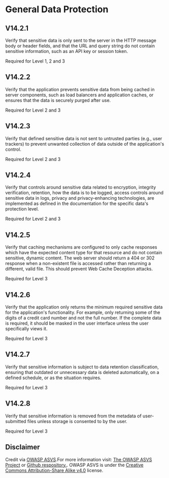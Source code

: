# General Data Protection
## V14.2.1
Verify that sensitive data is only sent to the server in the HTTP message body or header fields, and that the URL and query string do not contain sensitive information, such as an API key or session token.
Required for Level 1, 2 and 3
## V14.2.2
Verify that the application prevents sensitive data from being cached in server components, such as load balancers and application caches, or ensures that the data is securely purged after use.
Required for Level 2 and 3
## V14.2.3
Verify that defined sensitive data is not sent to untrusted parties (e.g., user trackers) to prevent unwanted collection of data outside of the application's control.
Required for Level 2 and 3
## V14.2.4
Verify that controls around sensitive data related to encryption, integrity verification, retention, how the data is to be logged, access controls around sensitive data in logs, privacy and privacy-enhancing technologies, are implemented as defined in the documentation for the specific data's protection level.
Required for Level 2 and 3
## V14.2.5
Verify that caching mechanisms are configured to only cache responses which have the expected content type for that resource and do not contain sensitive, dynamic content. The web server should return a 404 or 302 response when a non-existent file is accessed rather than returning a different, valid file. This should prevent Web Cache Deception attacks.
Required for Level 3
## V14.2.6
Verify that the application only returns the minimum required sensitive data for the application's functionality. For example, only returning some of the digits of a credit card number and not the full number. If the complete data is required, it should be masked in the user interface unless the user specifically views it.
Required for Level 3
## V14.2.7
Verify that sensitive information is subject to data retention classification, ensuring that outdated or unnecessary data is deleted automatically, on a defined schedule, or as the situation requires.
Required for Level 3
## V14.2.8
Verify that sensitive information is removed from the metadata of user-submitted files unless storage is consented to by the user.
Required for Level 3
## Disclaimer
Credit via [OWASP ASVS](https://owasp.org/www-project-application-security-verification-standard/).For more information visit: [The OWASP ASVS Project](https://owasp.org/www-project-application-security-verification-standard/) or [Github respository.](https://github.com/OWASP/ASVS). OWASP ASVS is under the [Creative Commons Attribution-Share Alike v4.0](https://github.com/OWASP/ASVS/blob/v5.0.0/LICENSE.md) license.
